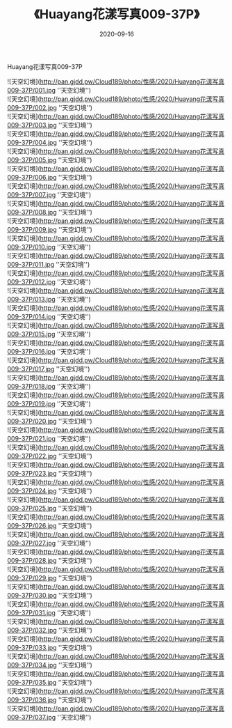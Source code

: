 ﻿---
layout: post
title:  《Huayang花漾写真009-37P》
date:   2020-09-16
img: http://pan.gjdd.pw/Cloud189/photo/性感/2020/Huayang花漾写真009-37P/000.jpg
categories: [美女, 性感, 泳衣]
---

Huayang花漾写真009-37P



![天空幻境](http://pan.gjdd.pw/Cloud189/photo/性感/2020/Huayang花漾写真009-37P/001.jpg ''天空幻境'') <br>
![天空幻境](http://pan.gjdd.pw/Cloud189/photo/性感/2020/Huayang花漾写真009-37P/002.jpg ''天空幻境'') <br>
![天空幻境](http://pan.gjdd.pw/Cloud189/photo/性感/2020/Huayang花漾写真009-37P/003.jpg ''天空幻境'') <br>
![天空幻境](http://pan.gjdd.pw/Cloud189/photo/性感/2020/Huayang花漾写真009-37P/004.jpg ''天空幻境'') <br>
![天空幻境](http://pan.gjdd.pw/Cloud189/photo/性感/2020/Huayang花漾写真009-37P/005.jpg ''天空幻境'') <br>
![天空幻境](http://pan.gjdd.pw/Cloud189/photo/性感/2020/Huayang花漾写真009-37P/006.jpg ''天空幻境'') <br>
![天空幻境](http://pan.gjdd.pw/Cloud189/photo/性感/2020/Huayang花漾写真009-37P/007.jpg ''天空幻境'') <br>
![天空幻境](http://pan.gjdd.pw/Cloud189/photo/性感/2020/Huayang花漾写真009-37P/008.jpg ''天空幻境'') <br>
![天空幻境](http://pan.gjdd.pw/Cloud189/photo/性感/2020/Huayang花漾写真009-37P/009.jpg ''天空幻境'') <br>
![天空幻境](http://pan.gjdd.pw/Cloud189/photo/性感/2020/Huayang花漾写真009-37P/010.jpg ''天空幻境'') <br>
![天空幻境](http://pan.gjdd.pw/Cloud189/photo/性感/2020/Huayang花漾写真009-37P/011.jpg ''天空幻境'') <br>
![天空幻境](http://pan.gjdd.pw/Cloud189/photo/性感/2020/Huayang花漾写真009-37P/012.jpg ''天空幻境'') <br>
![天空幻境](http://pan.gjdd.pw/Cloud189/photo/性感/2020/Huayang花漾写真009-37P/013.jpg ''天空幻境'') <br>
![天空幻境](http://pan.gjdd.pw/Cloud189/photo/性感/2020/Huayang花漾写真009-37P/014.jpg ''天空幻境'') <br>
![天空幻境](http://pan.gjdd.pw/Cloud189/photo/性感/2020/Huayang花漾写真009-37P/015.jpg ''天空幻境'') <br>
![天空幻境](http://pan.gjdd.pw/Cloud189/photo/性感/2020/Huayang花漾写真009-37P/016.jpg ''天空幻境'') <br>
![天空幻境](http://pan.gjdd.pw/Cloud189/photo/性感/2020/Huayang花漾写真009-37P/017.jpg ''天空幻境'') <br>
![天空幻境](http://pan.gjdd.pw/Cloud189/photo/性感/2020/Huayang花漾写真009-37P/018.jpg ''天空幻境'') <br>
![天空幻境](http://pan.gjdd.pw/Cloud189/photo/性感/2020/Huayang花漾写真009-37P/019.jpg ''天空幻境'') <br>
![天空幻境](http://pan.gjdd.pw/Cloud189/photo/性感/2020/Huayang花漾写真009-37P/020.jpg ''天空幻境'') <br>
![天空幻境](http://pan.gjdd.pw/Cloud189/photo/性感/2020/Huayang花漾写真009-37P/021.jpg ''天空幻境'') <br>
![天空幻境](http://pan.gjdd.pw/Cloud189/photo/性感/2020/Huayang花漾写真009-37P/022.jpg ''天空幻境'') <br>
![天空幻境](http://pan.gjdd.pw/Cloud189/photo/性感/2020/Huayang花漾写真009-37P/023.jpg ''天空幻境'') <br>
![天空幻境](http://pan.gjdd.pw/Cloud189/photo/性感/2020/Huayang花漾写真009-37P/024.jpg ''天空幻境'') <br>
![天空幻境](http://pan.gjdd.pw/Cloud189/photo/性感/2020/Huayang花漾写真009-37P/025.jpg ''天空幻境'') <br>
![天空幻境](http://pan.gjdd.pw/Cloud189/photo/性感/2020/Huayang花漾写真009-37P/026.jpg ''天空幻境'') <br>
![天空幻境](http://pan.gjdd.pw/Cloud189/photo/性感/2020/Huayang花漾写真009-37P/027.jpg ''天空幻境'') <br>
![天空幻境](http://pan.gjdd.pw/Cloud189/photo/性感/2020/Huayang花漾写真009-37P/028.jpg ''天空幻境'') <br>
![天空幻境](http://pan.gjdd.pw/Cloud189/photo/性感/2020/Huayang花漾写真009-37P/029.jpg ''天空幻境'') <br>
![天空幻境](http://pan.gjdd.pw/Cloud189/photo/性感/2020/Huayang花漾写真009-37P/030.jpg ''天空幻境'') <br>
![天空幻境](http://pan.gjdd.pw/Cloud189/photo/性感/2020/Huayang花漾写真009-37P/031.jpg ''天空幻境'') <br>
![天空幻境](http://pan.gjdd.pw/Cloud189/photo/性感/2020/Huayang花漾写真009-37P/032.jpg ''天空幻境'') <br>
![天空幻境](http://pan.gjdd.pw/Cloud189/photo/性感/2020/Huayang花漾写真009-37P/033.jpg ''天空幻境'') <br>
![天空幻境](http://pan.gjdd.pw/Cloud189/photo/性感/2020/Huayang花漾写真009-37P/034.jpg ''天空幻境'') <br>
![天空幻境](http://pan.gjdd.pw/Cloud189/photo/性感/2020/Huayang花漾写真009-37P/035.jpg ''天空幻境'') <br>
![天空幻境](http://pan.gjdd.pw/Cloud189/photo/性感/2020/Huayang花漾写真009-37P/036.jpg ''天空幻境'') <br>
![天空幻境](http://pan.gjdd.pw/Cloud189/photo/性感/2020/Huayang花漾写真009-37P/037.jpg ''天空幻境'') <br>